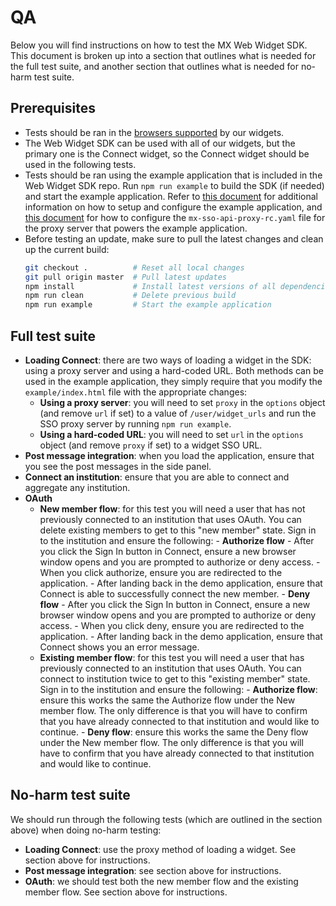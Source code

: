 # QA

Below you will find instructions on how to test the MX Web Widget SDK. This
document is broken up into a section that outlines what is needed for the full
test suite, and another section that outlines what is needed for no-harm test
suite.

## Prerequisites

- Tests should be ran in the [browsers
  supported](https://docs.mx.com/connect#browser-support) by our widgets.
- The Web Widget SDK can be used with all of our widgets, but the primary one
  is the Connect widget, so the Connect widget should be used in the following
  tests.
- Tests should be ran using the example application that is included in the Web
  Widget SDK repo. Run `npm run example` to build the SDK (if needed) and start
  the example application. Refer to [this document](./../example/README.md) for
  additional information on how to setup and configure the example application,
  and [this document][sso_api_proxy_config] for how to configure the
  `mx-sso-api-proxy-rc.yaml` file for the proxy server that powers the example
  application.
- Before testing an update, make sure to pull the latest changes and clean up
  the current build:
  ```bash
  git checkout .          # Reset all local changes
  git pull origin master  # Pull latest updates
  npm install             # Install latest versions of all dependencies
  npm run clean           # Delete previous build
  npm run example         # Start the example application
  ```

## Full test suite

- **Loading Connect**: there are two ways of loading a widget in the SDK: using
  a proxy server and using a hard-coded URL. Both methods can be used in the
  example application, they simply require that you modify the
  `example/index.html` file with the appropriate changes:
  - **Using a proxy server**: you will need to set `proxy` in the `options`
    object (and remove `url` if set) to a value of `/user/widget_urls` and run
    the SSO proxy server by running `npm run example`.
  - **Using a hard-coded URL**: you will need to set `url` in the `options`
    object (and remove `proxy` if set) to a widget SSO URL.
- **Post message integration**: when you load the application, ensure
  that you see the post messages in the side panel.
- **Connect an institution**: ensure that you are able to connect and aggregate
  any institution.
- **OAuth**
  - **New member flow**: for this test you will need a user that has not
    previously connected to an institution that uses OAuth. You can delete
    existing members to get to this "new member" state. Sign in to the
    institution and ensure the following: - **Authorize flow** - After you click the Sign In button in Connect, ensure a new
    browser window opens and you are prompted to authorize or deny
    access. - When you click authorize, ensure you are redirected to the
    application. - After landing back in the demo application, ensure that Connect
    is able to successfully connect the new member. - **Deny flow** - After you click the Sign In button in Connect, ensure a new
    browser window opens and you are prompted to authorize or deny
    access. - When you click deny, ensure you are redirected to the
    application. - After landing back in the demo application, ensure that Connect
    shows you an error message.
  - **Existing member flow**: for this test you will need a user that has
    previously connected to an institution that uses OAuth. You can connect to
    institution twice to get to this "existing member" state. Sign in to the
    institution and ensure the following: - **Authorize flow**: ensure this works the same the Authorize flow
    under the New member flow. The only difference is that you will have to
    confirm that you have already connected to that institution and would
    like to continue. - **Deny flow**: ensure this works the same the Deny flow under the New
    member flow. The only difference is that you will have to confirm that
    you have already connected to that institution and would like to
    continue.

## No-harm test suite

We should run through the following tests (which are outlined in the section
above) when doing no-harm testing:

- **Loading Connect**: use the proxy method of loading a widget. See section
  above for instructions.
- **Post message integration**: see section above for instructions.
- **OAuth**: we should test both the new member flow and the existing member
  flow. See section above for instructions.

[sso_api_proxy_config]: https://github.com/mxenabled/sso-api-proxy#configuration 'Configuration'
